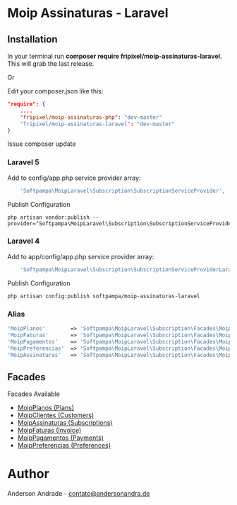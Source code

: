 # Moip Assinaturas - Laravel

## Installation

In your terminal run **composer require fripixel/moip-assinaturas-laravel.** This will grab the last release.

Or

Edit your composer.json like this:

```json
"require": {
    ....
    "fripixel/moip-assinaturas-php": "dev-master"
    "fripixel/moip-assinaturas-laravel": "dev-master"
}
```

Issue composer update

### Laravel 5

Add to config/app.php service provider array:

```php
    'Softpampa\MoipLaravel\Subscription\SubscriptionServiceProvider',
```

Publish Configuration

```shell
php artisan vendor:publish --provider="Softpampa\MoipLaravel\Subscription\SubscriptionServiceProvider"
```

### Laravel 4

Add to app/config/app.php service provider array:

```php
    'Softpampa\MoipLaravel\Subscription\SubscriptionServiceProviderLaravel4',
```

Publish Configuration

```shell
php artisan config:publish softpampa/moip-assinaturas-laravel
```

### Alias

```php
'MoipPlanos'        => 'Softpampa\MoipLaravel\Subscription\Facades\MoipPlanos',
'MoipFaturas'       => 'Softpampa\MoipLaravel\Subscription\Facades\MoipFaturas',
'MoipPagamentos'    => 'Softpampa\MoipLaravel\Subscription\Facades\MoipPagamentos',
'MoipPreferencias'  => 'Softpampa\MoipLaravel\Subscription\Facades\MoipPreferencias',
'MoipAssinaturas'   => 'Softpampa\MoipLaravel\Subscription\Facades\MoipAssinaturas',
```

## Facades

Facades Available

- [MoipPlanos (Plans)](#)
- [MoipClientes (Customers)](#)
- [MoipAssinaturas (Subscriptions)](#)
- [MoipFaturas (Invoice)](#)
- [MoipPagamentos (Payments)](#)
- [MoipPreferencias (Preferences)](#)

# Author

Anderson Andrade - <contato@andersonandra.de>
